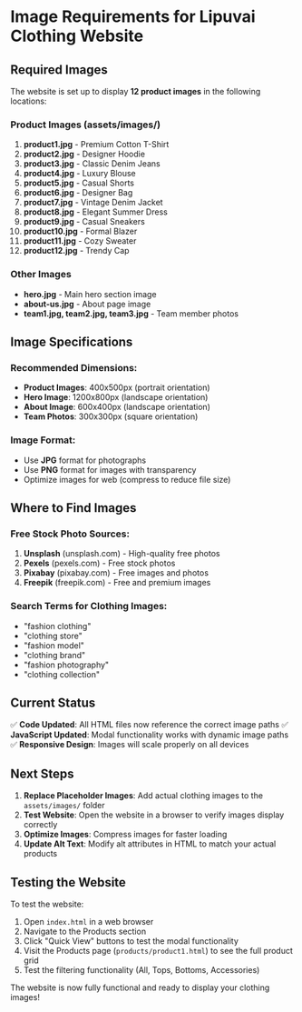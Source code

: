 # Image Requirements for Lipuvai Clothing Website

## Required Images

The website is set up to display **12 product images** in the following locations:

### Product Images (assets/images/)
1. **product1.jpg** - Premium Cotton T-Shirt
2. **product2.jpg** - Designer Hoodie  
3. **product3.jpg** - Classic Denim Jeans
4. **product4.jpg** - Luxury Blouse
5. **product5.jpg** - Casual Shorts
6. **product6.jpg** - Designer Bag
7. **product7.jpg** - Vintage Denim Jacket
8. **product8.jpg** - Elegant Summer Dress
9. **product9.jpg** - Casual Sneakers
10. **product10.jpg** - Formal Blazer
11. **product11.jpg** - Cozy Sweater
12. **product12.jpg** - Trendy Cap

### Other Images
- **hero.jpg** - Main hero section image
- **about-us.jpg** - About page image
- **team1.jpg, team2.jpg, team3.jpg** - Team member photos

## Image Specifications

### Recommended Dimensions:
- **Product Images**: 400x500px (portrait orientation)
- **Hero Image**: 1200x800px (landscape orientation)
- **About Image**: 600x400px (landscape orientation)
- **Team Photos**: 300x300px (square orientation)

### Image Format:
- Use **JPG** format for photographs
- Use **PNG** format for images with transparency
- Optimize images for web (compress to reduce file size)

## Where to Find Images

### Free Stock Photo Sources:
1. **Unsplash** (unsplash.com) - High-quality free photos
2. **Pexels** (pexels.com) - Free stock photos
3. **Pixabay** (pixabay.com) - Free images and photos
4. **Freepik** (freepik.com) - Free and premium images

### Search Terms for Clothing Images:
- "fashion clothing"
- "clothing store"
- "fashion model"
- "clothing brand"
- "fashion photography"
- "clothing collection"

## Current Status

✅ **Code Updated**: All HTML files now reference the correct image paths
✅ **JavaScript Updated**: Modal functionality works with dynamic image paths
✅ **Responsive Design**: Images will scale properly on all devices

## Next Steps

1. **Replace Placeholder Images**: Add actual clothing images to the `assets/images/` folder
2. **Test Website**: Open the website in a browser to verify images display correctly
3. **Optimize Images**: Compress images for faster loading
4. **Update Alt Text**: Modify alt attributes in HTML to match your actual products

## Testing the Website

To test the website:
1. Open `index.html` in a web browser
2. Navigate to the Products section
3. Click "Quick View" buttons to test the modal functionality
4. Visit the Products page (`products/product1.html`) to see the full product grid
5. Test the filtering functionality (All, Tops, Bottoms, Accessories)

The website is now fully functional and ready to display your clothing images!
